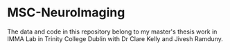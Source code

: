 # MSC-NeuroImaging
The data and code in this repository belong to my master's thesis work in IMMA Lab in Trinity College Dublin with Dr Clare Kelly and Jivesh Ramduny.
